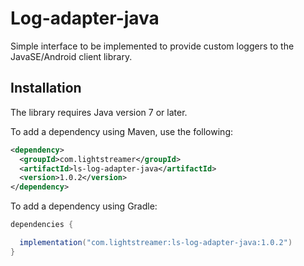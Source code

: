 # Log-adapter-java

Simple interface to be implemented to provide custom loggers to the JavaSE/Android client library.

## Installation

The library requires Java version 7 or later.
 
To add a dependency using Maven, use the following:

```xml
<dependency>
  <groupId>com.lightstreamer</groupId>
  <artifactId>ls-log-adapter-java</artifactId>
  <version>1.0.2</version>
</dependency>
```

To add a dependency using Gradle:

```gradle
dependencies {

  implementation("com.lightstreamer:ls-log-adapter-java:1.0.2")
}
```
